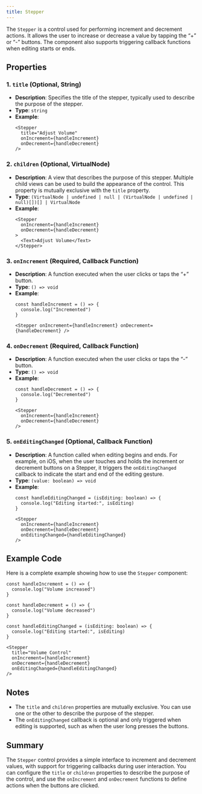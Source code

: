 ```yaml
---
title: Stepper
---
```

The `Stepper` is a control used for performing increment and decrement actions. It allows the user to increase or decrease a value by tapping the “+” or “-” buttons. The component also supports triggering callback functions when editing starts or ends.

## Properties

### 1. `title` (Optional, String)
- **Description**: Specifies the title of the stepper, typically used to describe the purpose of the stepper.
- **Type**: `string`
- **Example**:
    ```tsx
    <Stepper
      title="Adjust Volume" 
      onIncrement={handleIncrement} 
      onDecrement={handleDecrement} 
    />
    ```

### 2. `children` (Optional, VirtualNode)
- **Description**: A view that describes the purpose of this stepper. Multiple child views can be used to build the appearance of the control. This property is mutually exclusive with the `title` property.
- **Type**: `(VirtualNode | undefined | null | (VirtualNode | undefined | null)[])[] | VirtualNode`
- **Example**:
    ```tsx
    <Stepper 
      onIncrement={handleIncrement} 
      onDecrement={handleDecrement}
    >
      <Text>Adjust Volume</Text>
    </Stepper>
    ```

### 3. `onIncrement` (Required, Callback Function)
- **Description**: A function executed when the user clicks or taps the “+” button.
- **Type**: `() => void`
- **Example**:
    ```tsx
    const handleIncrement = () => {
      console.log("Incremented")
    }

    <Stepper onIncrement={handleIncrement} onDecrement={handleDecrement} />
    ```

### 4. `onDecrement` (Required, Callback Function)
- **Description**: A function executed when the user clicks or taps the “-” button.
- **Type**: `() => void`
- **Example**:
    ```tsx
    const handleDecrement = () => {
      console.log("Decremented")
    }

    <Stepper 
      onIncrement={handleIncrement} 
      onDecrement={handleDecrement} 
    />
    ```

### 5. `onEditingChanged` (Optional, Callback Function)
- **Description**: A function called when editing begins and ends. For example, on iOS, when the user touches and holds the increment or decrement buttons on a Stepper, it triggers the `onEditingChanged` callback to indicate the start and end of the editing gesture.
- **Type**: `(value: boolean) => void`
- **Example**:
    ```tsx
    const handleEditingChanged = (isEditing: boolean) => {
      console.log("Editing started:", isEditing)
    }

    <Stepper
      onIncrement={handleIncrement}
      onDecrement={handleDecrement}
      onEditingChanged={handleEditingChanged}
    />
    ```

## Example Code

Here is a complete example showing how to use the `Stepper` component:

```tsx
const handleIncrement = () => {
  console.log("Volume increased")
}

const handleDecrement = () => {
  console.log("Volume decreased")
}

const handleEditingChanged = (isEditing: boolean) => {
  console.log("Editing started:", isEditing)
}

<Stepper
  title="Volume Control"
  onIncrement={handleIncrement}
  onDecrement={handleDecrement}
  onEditingChanged={handleEditingChanged}
/>
```

## Notes
- The `title` and `children` properties are mutually exclusive. You can use one or the other to describe the purpose of the stepper.
- The `onEditingChanged` callback is optional and only triggered when editing is supported, such as when the user long presses the buttons.

## Summary

The `Stepper` control provides a simple interface to increment and decrement values, with support for triggering callbacks during user interaction. You can configure the `title` or `children` properties to describe the purpose of the control, and use the `onIncrement` and `onDecrement` functions to define actions when the buttons are clicked.
